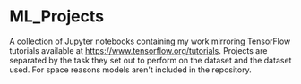 # ML_Projects

A collection of Jupyter notebooks containing my work mirroring TensorFlow tutorials available at https://www.tensorflow.org/tutorials. Projects are separated by the task they set out to perform on the dataset and the dataset used. For space reasons models aren't included in the repository.

